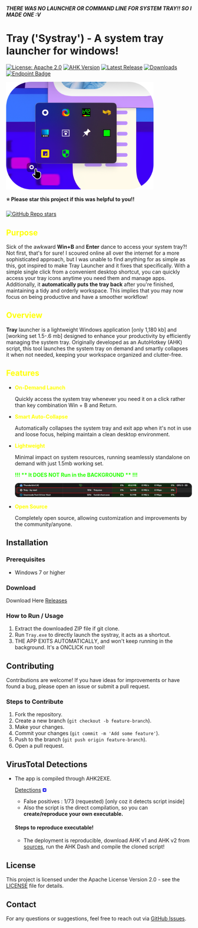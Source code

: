##### THERE WAS NO LAUNCHER OR COMMAND LINE FOR SYSTEM TRAY!! SO I MADE ONE :V


# Tray ('Systray') - A system tray launcher for windows!

[![License: Apache 2.0](https://img.shields.io/badge/License-Apache%202.0-blue.svg?style=flat&logo=securityscorecard&logoColor=white&label=License&color=%235EFF)](https://opensource.org/licenses/Apache-2.0)
[![AHK Version](https://img.shields.io/badge/AHK-1.1.37.2-green.svg?style=flat&logo=hetzner&logoColor=white&label=AHK&color=%26ff00)](https://www.autohotkey.com/download/1.1/#:~:text=64-,AutoHotkey_1.1.37.02_setup.exe,-2024%2D03%2D16)
[![Latest Release](https://img.shields.io/github/v/release/naxl/tray?logo=jetpackcompose&logoColor=white&label=Releases)](https://github.com/naxl/tray/releases)
[![Downloads](https://img.shields.io/github/downloads/naxl/tray/total?logo=substack&logoColor=white&label=Downloads)](https://github.com/naxl/tray/releases)
[![Endpoint Badge](https://img.shields.io/endpoint?url=https%3A%2F%2Fhits.dwyl.com%2Fnaxl%2Ftray.json&style=flat&show=unique&logo=steelseries&logoColor=%23FFFFFF&label=Views&color=%23FF0077)](#)



<img src="Resources/preview.png" alt="Screenshot" width="400">

**⭐ Please star this project if this was helpful to you!!**<br><br>
[![GitHub Repo stars](https://img.shields.io/github/stars/naxl/tray?style=flat&logo=stackblitz&logoColor=white&label=Stars&color=%23FFFB00)](#)

<h2 style="color: yellow;">Purpose</h2>

Sick of the awkward **Win+B** and **Enter** dance to access your system tray?! Not first, that's for sure! I scoured online all over the internet for a more sophisticated approach, but I was unable to find anything for as simple as this, got inspired to make Tray Launcher and it fixes that specifically. With a simple single click from a convenient desktop shortcut, you can quickly access your tray icons anytime you need them and manage apps. Additionally, it **automatically puts the tray back** after you're finished, maintaining a tidy and orderly workspace. This implies that you may now focus on being productive and have a smoother workflow!

<h2 style="color: yellow;">Overview</h2>


**Tray** launcher is a lightweight Windows application [only 1,180 kb] and [working set 1.5-.6 mb] designed to enhance your productivity by efficiently managing the system tray. Originally developed as an AutoHotkey (AHK) script, this tool launches the system tray on demand and smartly collapses it when not needed, keeping your workspace organized and clutter-free.

<strong><h2 style="color: yellow;">Features</h2></strong>


- <strong><p style="color: yellow;">On-Demand Launch</p></strong>Quickly access the system tray whenever you need it on a click rather than key combination Win + B and Return.

- <strong><p style="color: yellow;">Smart Auto-Collapse</p></strong>Automatically collapses the system tray and exit app when it's not in use and loose focus, helping maintain a clean desktop environment.

- <strong><p style="color: yellow;">Lightweight</p></strong>Minimal impact on system resources, running seamlessly standalone on demand with just 1.5mb working set.

   <strong><p style="color: #26ff00;">!!! ** It DOES NOT Run in the BACKGROUND ** !!!</p></strong>

  <img src="Resources/working-set.png" alt="Screenshot" width="1000">
  <br>
  
- <strong><p style="color: yellow;">Open Source</p></strong>Completely open source, allowing customization and improvements by the community/anyone.

## Installation

### Prerequisites

- Windows 7 or higher

### Download

Download Here [Releases](https://github.com/naxl/tray/releases)

### How to Run / Usage

1. Extract the downloaded ZIP file if git clone.
2. Run `Tray.exe` to directly launch the systray, it acts as a shortcut.
3. THE APP EXITS AUTOMATICALLY, and won't keep running in the background. It's a ONCLICK run tool!

## Contributing

Contributions are welcome! If you have ideas for improvements or have found a bug, please open an issue or submit a pull request.

### Steps to Contribute

1. Fork the repository.
2. Create a new branch (`git checkout -b feature-branch`).
3. Make your changes.
4. Commit your changes (`git commit -m 'Add some feature'`).
5. Push to the branch (`git push origin feature-branch`).
6. Open a pull request.

## VirusTotal Detections

- The app is compiled through AHK2EXE.
      
  [Detections](https://www.virustotal.com/gui/file/7f3a5fea468aff5994069bd6acfe7fbb7e33f43a9f4ba08e547029e2ff6acb5d/detection)  <img src="Resources/virustotal.png" alt="Screenshot" width="10">
  - False positives : 1/73 (requested) [only coz it detects script inside]
  - Also the script is the direct compilation, so you can <strong>create/reproduce your own executable.</strong>

  #### Steps to reproduce executable!
  - The deployment is reproducible, download AHK v1 and AHK v2 from [sources](https://www.autohotkey.com/download/), run the AHK Dash and compile the cloned script!

## License

This project is licensed under the Apache License Version 2.0 - see the [LICENSE](https://github.com/naxl/tray/blob/main/LICENSE) file for details.

## Contact

For any questions or suggestions, feel free to reach out via [GitHub Issues](https://github.com/naxl/tray/issues).
